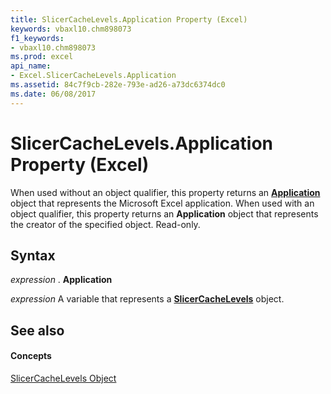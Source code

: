 ```yaml
---
title: SlicerCacheLevels.Application Property (Excel)
keywords: vbaxl10.chm898073
f1_keywords:
- vbaxl10.chm898073
ms.prod: excel
api_name:
- Excel.SlicerCacheLevels.Application
ms.assetid: 84c7f9cb-282e-793e-ad26-a73dc6374dc0
ms.date: 06/08/2017
---
```



# SlicerCacheLevels.Application Property (Excel)

When used without an object qualifier, this property returns an **[Application](application-object-excel.md)** object that represents the Microsoft Excel application. When used with an object qualifier, this property returns an **Application** object that represents the creator of the specified object. Read-only.


## Syntax

 _expression_ . **Application**

 _expression_ A variable that represents a **[SlicerCacheLevels](slicercachelevels-object-excel.md)** object.


## See also


#### Concepts


[SlicerCacheLevels Object](slicercachelevels-object-excel.md)

